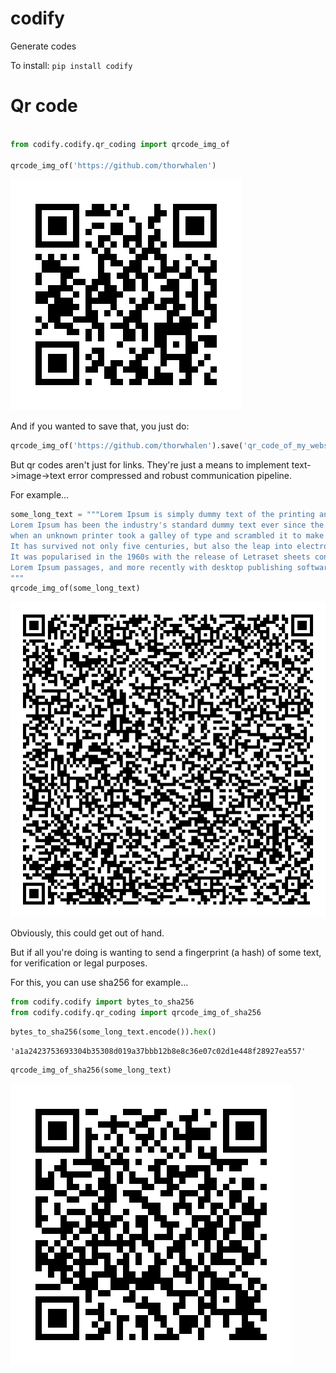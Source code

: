 # codify
Generate codes


To install:	```pip install codify```



# Qr code


```python

from codify.codify.qr_coding import qrcode_img_of

qrcode_img_of('https://github.com/thorwhalen')
```



![png](https://raw.githubusercontent.com/thorwhalen/codify/master/data/img/output_4_0.png)


And if you wanted to save that, you just do:

```python
qrcode_img_of('https://github.com/thorwhalen').save('qr_code_of_my_website.png')
```


But qr codes aren't just for links. They're just a means to implement text->image->text error compressed and robust communication pipeline.

For example...


```python
some_long_text = """Lorem Ipsum is simply dummy text of the printing and typesetting industry. 
Lorem Ipsum has been the industry's standard dummy text ever since the 1500s, 
when an unknown printer took a galley of type and scrambled it to make a type specimen book. 
It has survived not only five centuries, but also the leap into electronic typesetting, remaining essentially unchanged. 
It was popularised in the 1960s with the release of Letraset sheets containing 
Lorem Ipsum passages, and more recently with desktop publishing software like Aldus PageMaker including versions of Lorem Ipsum.
"""
qrcode_img_of(some_long_text)
```




![png](https://raw.githubusercontent.com/thorwhalen/codify/master/data/img/output_6_0.png)

    



Obviously, this could get out of hand. 

But if all you're doing is wanting to send a fingerprint (a hash) of some text, for verification or legal purposes. 

For this, you can use sha256 for example...


```python
from codify.codify import bytes_to_sha256
from codify.codify.qr_coding import qrcode_img_of_sha256
```


```python
bytes_to_sha256(some_long_text.encode()).hex()
```



    'a1a2423753693304b35308d019a37bbb12b8e8c36e07c02d1e448f28927ea557'



```python
qrcode_img_of_sha256(some_long_text)
```



![png](https://raw.githubusercontent.com/thorwhalen/codify/master/data/img/output_10_0.png)


